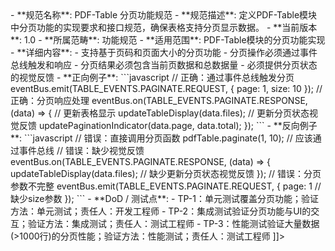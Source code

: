 <![CDATA[<!-- PDFTABLE-PAGINATION-001.md -->
- **规范名称**: PDF-Table 分页功能规范
- **规范描述**: 定义PDF-Table模块中分页功能的实现要求和接口规范，确保表格支持分页显示数据。
- **当前版本**: 1.0
- **所属范畴**: 功能规范
- **适用范围**: PDF-Table模块的分页功能实现
- **详细内容**: 
  - 支持基于页码和页面大小的分页功能
  - 分页操作必须通过事件总线触发和响应
  - 分页结果必须包含当前页数据和总数据量
  - 必须提供分页状态的视觉反馈

- **正向例子**:
  ```javascript
  // 正确：通过事件总线触发分页
  eventBus.emit(TABLE_EVENTS.PAGINATE.REQUEST, {
    page: 1,
    size: 10
  });

  // 正确：分页响应处理
  eventBus.on(TABLE_EVENTS.PAGINATE.RESPONSE, (data) => {
    // 更新表格显示
    updateTableDisplay(data.files);
    // 更新分页状态视觉反馈
    updatePaginationIndicator(data.page, data.total);
  });
  ```

- **反向例子**:
  ```javascript
  // 错误：直接调用分页函数
  pdfTable.paginate(1, 10); // 应该通过事件总线

  // 错误：缺少视觉反馈
  eventBus.on(TABLE_EVENTS.PAGINATE.RESPONSE, (data) => {
    updateTableDisplay(data.files);
    // 缺少更新分页状态视觉反馈
  });

  // 错误：分页参数不完整
  eventBus.emit(TABLE_EVENTS.PAGINATE.REQUEST, {
    page: 1
    // 缺少size参数
  });
  ```

- **DoD / 测试点**:
  - TP-1：单元测试覆盖分页功能；验证方法：单元测试；责任人：开发工程师
  - TP-2：集成测试验证分页功能与UI的交互；验证方法：集成测试；责任人：测试工程师
  - TP-3：性能测试验证大量数据(>1000行)的分页性能；验证方法：性能测试；责任人：测试工程师
]]>